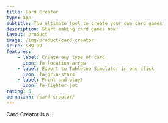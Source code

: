```yaml
---
title: Card Creator
type: app
subtitle: The ultimate tool to create your own card games
description: Start making card games now!
layout: product
image: /img/product/card-creator
price: $39.99
features:
    - label: Create any type of card
      icon: fa-location-arrow
    - label: Export to Tabletop Simulator in one click
      icon: fa-grin-stars
    - label: Print and play!
      icon: fa-fighter-jet
rating: 5
permalink: /card-creator/
---
```


Card Creator is a...